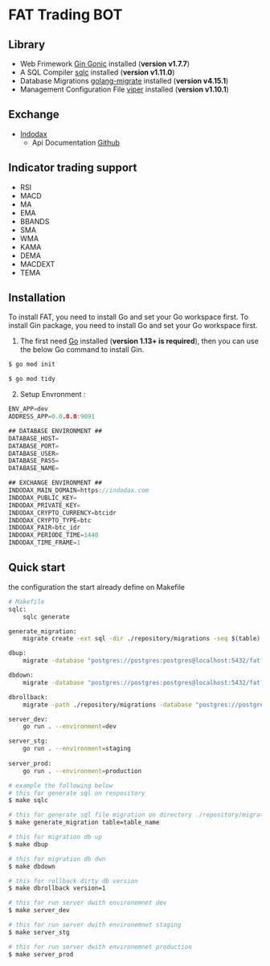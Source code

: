 # FAT Trading BOT

## Library
 - Web Frimework [Gin Gonic](https://github.com/gin-gonic/gin) installed (**version v1.7.7**)
 - A SQL Compiler [sqlc](https://github.com/kyleconroy/sqlc) installed (**version v1.11.0**)
 - Database Migrations [golang-migrate](https://github.com/golang-migrate/migrate) installed (**version v4.15.1**)
 - Management Configuration File [viper](https://github.com/spf13/viper) installed (**version v1.10.1**)

 ## Exchange
 - [Indodax](https://indodax.com/)
    * Api Documentation [Github](https://github.com/btcid/indodax-official-api-docs)

## Indicator trading support
 - RSI
 - MACD
 - MA
 - EMA
 - BBANDS
 - SMA
 - WMA
 - KAMA
 - DEMA
 - MACDEXT
 - TEMA

## Installation
To install FAT, you need to install Go and set your Go workspace first.
To install Gin package, you need to install Go and set your Go workspace first.

1. The first need [Go](https://golang.org/) installed (**version 1.13+ is required**), then you can use the below Go command to install Gin.

```sh
$ go mod init
```
```sh
$ go mod tidy
```

2. Setup Envronment :

```go
ENV_APP=dev
ADDRESS_APP=0.0.0.0:9091

## DATABASE ENVIRONMENT ##
DATABASE_HOST=
DATABASE_PORT=
DATABASE_USER=
DATABASE_PASS=
DATABASE_NAME=

## EXCHANGE ENVIRONMENT ##
INDODAX_MAIN_DOMAIN=https://indodax.com
INDODAX_PUBLIC_KEY=
INDODAX_PRIVATE_KEY=
INDODAX_CRYPTO_CURRENCY=btcidr 
INDODAX_CRYPTO_TYPE=btc 
INDODAX_PAIR=btc_idr
INDODAX_PERIODE_TIME=1440  
INDODAX_TIME_FRAME=1
```

## Quick start
the configuration the start already define on Makefile

```sh
# Makefile
sqlc:
	sqlc generate

generate_migration:
	migrate create -ext sql -dir ./repository/migrations -seq $(table)

dbup:
	migrate -database "postgres://postgres:postgres@localhost:5432/fat?sslmode=disable" -path ./repository/migrations up

dbdown:
	migrate -database "postgres://postgres:postgres@localhost:5432/fat?sslmode=disable" -path ./repository/migrations down

dbrollback:
	migrate -path ./repository/migrations -database "postgres://postgres:postgres@localhost:5432/fat?sslmode=disable" force $(version)

server_dev:
	go run . --environment=dev

server_stg:
	go run . --environment=staging
    
server_prod:
	go run . --environment=production

```

```sh
# example the following below
# this for generate sql on respository
$ make sqlc
```
```sh
# this for generate sql file migration on directory ./repository/migrations
$ make generate_migration table=table_name
```
```sh
# this for migration db up
$ make dbup
```
```sh
# this for migration db dwn
$ make dbdown
```

```sh
# this for rollback dirty db version
$ make dbrollback version=1
```

```sh
# this for run server dwith environemnet dev
$ make server_dev
```

```sh
# this for run server dwith environemnet staging
$ make server_stg
```

```sh
# this for run server dwith environemnet production
$ make server_prod
```